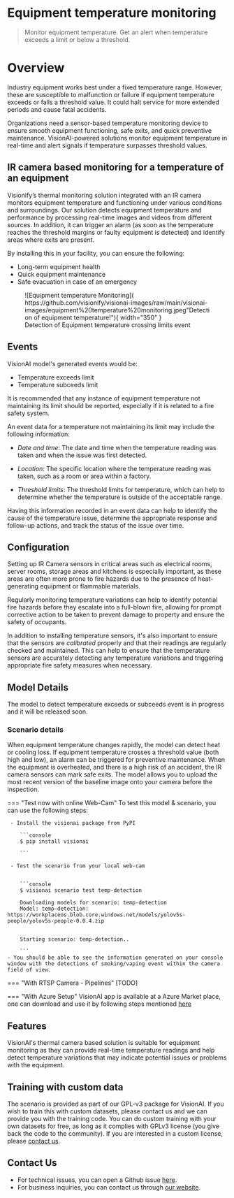 # Equipment temperature monitoring

> Monitor equipment temperature. Get an alert when temperature exceeds a limit or below a threshold.


# Overview
Industry equipment works best under a fixed temperature range. However, these are susceptible to malfunction or failure if equipment temperature exceeds or falls a threshold value. It could halt service for more extended periods and cause fatal accidents.

Organizations need a sensor-based temperature monitoring device to ensure smooth equipment functioning, safe exits, and quick preventive maintenance. VisionAI-powered solutions monitor equipment temperature in real-time and alert signals if temperature surpasses threshold values.

## IR camera based monitoring for a temperature of an equipment

Visionify’s thermal monitoring solution integrated with an IR camera monitors equipment temperature and functioning under various conditions and surroundings. Our solution detects equipment temperature and performance by processing real-time images and videos from different sources. In addition, it can trigger an alarm (as soon as the temperature reaches the threshold margins or faulty equipment is detected) and identify areas where exits are present. 

By installing this in your facility, you can ensure the following:

- Long-term equipment health
- Quick equipment maintenance 
- Safe evacuation in case of an emergency

<figure markdown>
  ![Equipment temperature Monitoring]( https://github.com/visionify/visionai-images/raw/main/visionai-images/equipment%20temperature%20monitoring.jpeg"Detection of equipment temperature!"){ width="350" }
  <figcaption>Detection of Equipment temperature crossing limits event</figcaption>
</figure>

    
## Events

VisionAI model's generated events would be:

- Temperature exceeds limit
- Temperature subceeds limit


It is recommended that any instance of equipment temperature not maintaining its limit should be reported, especially if it is related to a fire safety system.

An event data for a temperature not maintaining its limit may include the following information:

- *Date and time*: The date and time when the temperature reading was taken and when the issue was first detected.

- *Location*: The specific location where the temperature reading was taken, such as a room or area within a factory.

- *Threshold limits*: The threshold limits for temperature, which can help to determine whether the temperature is outside of the acceptable range.

Having this information recorded in an event data can help to identify the cause of the temperature issue, determine the appropriate response and follow-up actions, and track the status of the issue over time.




## Configuration

Setting up IR Camera sensors in critical areas such as electrical rooms, server rooms, storage areas and kitchens is especially important, as these areas are often more prone to fire hazards due to the presence of heat-generating equipment or flammable materials. 

Regularly monitoring temperature variations can help to identify potential fire hazards before they escalate into a full-blown fire, allowing for prompt corrective action to be taken to prevent damage to property and ensure the safety of occupants.

In addition to installing temperature sensors, it's also important to ensure that the sensors are *calibrated* properly and that their readings are regularly checked and maintained. This can help to ensure that the temperature sensors are accurately detecting any temperature variations and triggering appropriate fire safety measures when necessary.



## Model Details

The model to detect temperature exceeds or subceeds event is in progress and it will be released soon.
### Scenario details

When equipment temperature changes rapidly, the model can detect heat or cooling loss.
If equipment temperature crosses a threshold value (both high and low), an alarm can be triggered for preventive maintenance. 
When the equipment is overheated, and there is a high risk of an accident, the IR camera sensors can mark safe exits.
The model allows you to upload the most recent version of the baseline image onto your camera before the inspection.



=== "Test now with online Web-Cam"
     To test this model & scenario, you can use the following steps:

     - Install the visionai package from PyPI
     
        ```console
        $ pip install visionai
        
        ```
     
     - Test the scenario from your local web-cam
     

        ```console
        $ visionai scenario test temp-detection

        Downloading models for scenario: temp-detection
        Model: temp-detection: https://workplaceos.blob.core.windows.net/models/yolov5s-people/yolov5s-people-0.0.4.zip
        

        Starting scenario: temp-detection..

        ```
    - You should be able to see the information generated on your console window with the detections of smoking/vaping event within the camera field of view.

=== "With RTSP Camera - Pipelines"
     [TODO]
 
=== "With Azure Setup"
     VisionAI app is available at a Azure Market place, one can download and use it by following steps mentioned [here](../overview/azure-managed-app.md)


## Features

VisionAI's thermal camera based solution is suitable for equipment monitoring as they can provide real-time temperature readings and help detect temperature variations that may indicate potential issues or problems with the equipment.


## Training with custom data

The scenario is provided as part of our GPL-v3 package for VisionAI. If you wish to train this with custom datasets, please contact us and we can provide you with the training code. You can do custom training with your own datasets for free, as long as it complies with GPLv3 license (you give back the code to the community). If you are interested in a custom license, please [contact us](../company/contact.md).


## Contact Us

- For technical issues, you can open a Github issue [here](https://github.com/visionify/visionai).
- For business inquiries, you can contact us through [our website](https://visionify.ai/contact).
